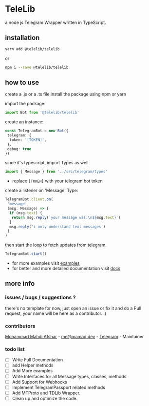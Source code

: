 # TeleLib

a node js Telegram Wrapper written in TypeScript.

## installation

```bash
yarn add @telelib/telelib
```

or

```bash
npm i --save @telelib/telelib
```

## how to use

create a .js or a .ts file
install the package using npm or yarn

import the package:

```typescript
import Bot from '@telelib/telelib'
```

create an instance:

```typescript
const TelegramBot = new Bot({
 telegram: {
  token: '[TOKEN]',
 },
 debug: true
})
```

since it's typescript, import Types as well

```typescript
import { Message } from '../src/telegram/types'
```

- replace `[TOKEN]` with your telegram bot token

create a listener on 'Message' Type:

```typescript
TelegramBot.client.on(
 'message',
 (msg: Message) => {
  if (msg.text) {
   return msg.reply(`your message was:\n${msg.text}`)
  }
  msg.reply('i only understand text messages')
 }
)
```

then start the loop to fetch updates from telegram.

```typescript
TelegramBot.start()
```

- for more examples visit [examples](/examples)
- for better and more detailed documentation visit [docs](/docs)

## more info

### issues / bugs / suggestions ?

there's no template for now, just open an issue or fix it and do a Pull request, your name will be here as a contributor. :)

### contributors

[Mohammad Mahdi Afshar](https://github.com/reloadlife) - [me@mamad.dev](mailto:me@mamad.dev) - [Telegram](tg://resolve?domain=TheyCallMeMamad) - Maintainer

### todo list

- [ ] Write Full Documentation
- [ ] add Helper methods
- [ ] Add More examples
- [ ] Write Interfaces for all Message types, classes, methods.
- [ ] Add Support for Webhooks
- [ ] Implement TelegramPassport related methods
- [ ] Add MTProto and TDLib Wrapper.
- [ ] Clean up and optimize the code.
